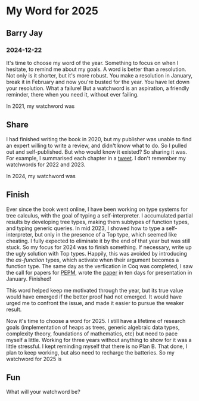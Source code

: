 # My Word for 2025
## Barry Jay
### 2024-12-22

It's time to choose my word of the year. Something to focus on when I
hesitate, to remind me about my goals.  A word is better than a
resolution. Not only is it shorter, but it's more robust. You make a
resolution in January, break it in February and now you're busted for
the year. You have let down your resolution.  What a failure! But a
watchword is an aspiration, a friendly reminder, there when you need it,
without ever failing.

In 2021, my watchword was

## Share

I had finished writing the book in
2020, but my publisher was unable to find an expert willing to write a
review, and didn't know what to do. So I pulled out and
self-published. But who would know it existed? So sharing it was. For
example, I summarised each chapter in a
[tweet](https://github.com/barry-jay-personal/tree-calculus/blob/master/tweets_on_trees.pdf). I
don't remember my watchwords for 2022 and 2023.



In 2024, my watchword was

## Finish

Ever since the book went online, I
have been working on type systems for tree calculus, with the goal of typing a self-interpreter.
I accumulated
partial results by developing tree types, making them subtypes of
function types, and typing generic queries.  In mid 2023, I showed how to
type a self-interpreter, but only in the presence of a Top type, which
seemed like cheating.  I fully expected to eliminate it by the end of
that year but was still stuck. So my focus for 2024 was to finish
something. If necessary, write up the ugly solution with Top
types. Happily, this was avoided by introducing the *as-function*
types, which activate when their argument becomes a function type. The
same day as the verfication in Coq was completed, I saw the call for
papers for [PEPM](https://popl25.sigplan.org/home/pepm-2025), wrote
the [paper](https://github.com/barry-jay-personal/typed_tree_calculus/blob/main/typed_program_analysis.pdf)
in ten days for presentation in January. Finished!

This word helped keep me motivated through the year, but its true
value would have emerged if the better proof had not emerged. It would
have urged me to confront the issue, and made it easier to pursue the
weaker result.

Now it's time to choose a word for 2025. I still have a lifetime of
research goals (implementation of heaps as trees, generic algebraic
data types, complexity theory, foundations of mathematics, etc) but
need to pace myself a little. Working for three years without anything
to show for it was a little stressful. I kept reminding myself that
there is no Plan B. That done, I plan to keep working, but also need
to recharge the batteries. So my watchword for 2025 is

## Fun

What will your watchword be? 